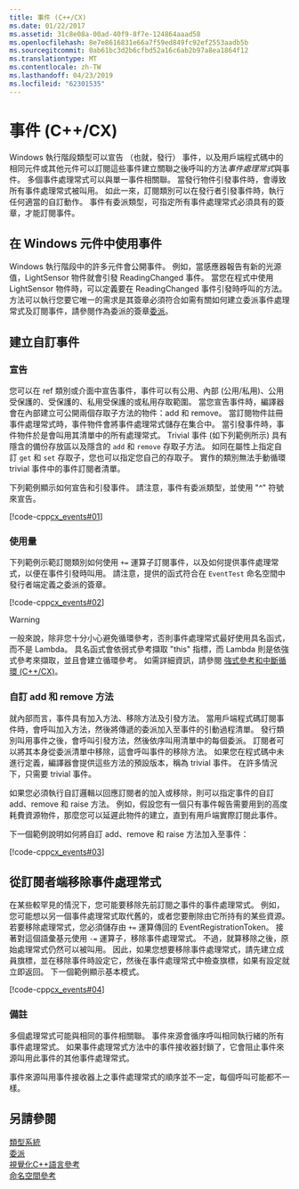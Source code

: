 ```yaml
---
title: 事件 (C++/CX)
ms.date: 01/22/2017
ms.assetid: 31c8e08a-00ad-40f9-8f7e-124864aaad58
ms.openlocfilehash: 8e7e8616831e66a7f59ed849fc92ef2553aadb5b
ms.sourcegitcommit: 0ab61bc3d2b6cfbd52a16c6ab2b97a8ea1864f12
ms.translationtype: MT
ms.contentlocale: zh-TW
ms.lasthandoff: 04/23/2019
ms.locfileid: "62301535"
---
```

# <a name="events-ccx"></a>事件 (C++/CX)

Windows 執行階段類型可以宣告 （也就，發行） 事件，以及用戶端程式碼中的相同元件或其他元件可以訂閱這些事件建立關聯之後呼叫的方法*事件處理常式*與事件。 多個事件處理常式可以與單一事件相關聯。 當發行物件引發事件時，會導致所有事件處理常式被叫用。 如此一來，訂閱類別可以在發行者引發事件時，執行任何適當的自訂動作。 事件有委派類型，可指定所有事件處理常式必須具有的簽章，才能訂閱事件。

## <a name="consuming-events-in-windows-components"></a>在 Windows 元件中使用事件

Windows 執行階段中的許多元件會公開事件。 例如，當感應器報告有新的光源值，LightSensor 物件就會引發 ReadingChanged 事件。 當您在程式中使用 LightSensor 物件時，可以定義要在 ReadingChanged 事件引發時呼叫的方法。 方法可以執行您要它唯一的需求是其簽章必須符合如需有關如何建立委派事件處理常式及訂閱事件，請參閱作為委派的簽章[委派](../cppcx/delegates-c-cx.md)。

## <a name="creating-custom-events"></a>建立自訂事件

### <a name="declaration"></a>宣告

您可以在 ref 類別或介面中宣告事件，事件可以有公用、內部 (公用/私用)、公用受保護的、受保護的、私用受保護的或私用存取範圍。 當您宣告事件時，編譯器會在內部建立可公開兩個存取子方法的物件：add 和 remove。 當訂閱物件註冊事件處理常式時，事件物件會將事件處理常式儲存在集合中。 當引發事件時，事件物件於是會叫用其清單中的所有處理常式。 Trivial 事件 (如下列範例所示) 具有隱含的備份存放區以及隱含的 `add` 和 `remove` 存取子方法。 如同在屬性上指定自訂 `get` 和 `set` 存取子，您也可以指定您自己的存取子。  實作的類別無法手動循環 trivial 事件中的事件訂閱者清單。

下列範例顯示如何宣告和引發事件。 請注意，事件有委派類型，並使用 "^" 符號來宣告。

[!code-cpp[cx_events#01](../cppcx/codesnippet/CPP/cx_events/class1.h#01)]

### <a name="usage"></a>使用量

下列範例示範訂閱類別如何使用 `+=` 運算子訂閱事件，以及如何提供事件處理常式，以便在事件引發時叫用。 請注意，提供的函式符合在 `EventTest` 命名空間中發行者端定義之委派的簽章。

[!code-cpp[cx_events#02](../cppcx/codesnippet/CPP/eventsupportinvs/eventclientclass.h#02)]

> [!WARNING]
> 一般來說，除非您十分小心避免循環參考，否則事件處理常式最好使用具名函式，而不是 Lambda。 具名函式會依弱式參考擷取 "this" 指標，而 Lambda 則是依強式參考來擷取，並且會建立循環參考。 如需詳細資訊，請參閱 [強式參考和中斷循環 (C++/CX)](../cppcx/weak-references-and-breaking-cycles-c-cx.md)。

### <a name="custom-add-and-remove-methods"></a>自訂 add 和 remove 方法

就內部而言，事件具有加入方法、移除方法及引發方法。 當用戶端程式碼訂閱事件時，會呼叫加入方法，然後將傳遞的委派加入至事件的引動過程清單。 發行類別叫用事件之後，會呼叫引發方法，然後依序叫用清單中的每個委派。 訂閱者可以將其本身從委派清單中移除，這會呼叫事件的移除方法。 如果您在程式碼中未進行定義，編譯器會提供這些方法的預設版本，稱為 trivial 事件。 在許多情況下，只需要 trivial 事件。

如果您必須執行自訂邏輯以回應訂閱者的加入或移除，則可以指定事件的自訂 add、remove 和 raise 方法。 例如，假設您有一個只有事件報告需要用到的高度耗費資源物件，那麼您可以延遲此物件的建立，直到有用戶端實際訂閱此事件。

下一個範例說明如何將自訂 add、remove 和 raise 方法加入至事件：

[!code-cpp[cx_events#03](../cppcx/codesnippet/CPP/cx_events/class1.h#03)]

## <a name="removing-an-event-handler-from-the-subscriber-side"></a>從訂閱者端移除事件處理常式

在某些較罕見的情況下，您可能要移除先前訂閱之事件的事件處理常式。 例如，您可能想以另一個事件處理常式取代舊的，或者您要刪除由它所持有的某些資源。 若要移除處理常式，您必須儲存由 `+=` 運算傳回的 EventRegistrationToken。 接著對這個語彙基元使用 `-=` 運算子，移除事件處理常式。  不過，就算移除之後，原始處理常式仍然可以被叫用。 因此，如果您想要移除事件處理常式，請先建立成員旗標，並在移除事件時設定它，然後在事件處理常式中檢查旗標，如果有設定就立即返回。 下一個範例顯示基本模式。

[!code-cpp[cx_events#04](../cppcx/codesnippet/CPP/eventsupportinvs/eventclientclass.h#04)]

### <a name="remarks"></a>備註

多個處理常式可能與相同的事件相關聯。 事件來源會循序呼叫相同執行緒的所有事件處理常式。 如果事件處理常式方法中的事件接收器封鎖了，它會阻止事件來源叫用此事件的其他事件處理常式。

事件來源叫用事件接收器上之事件處理常式的順序並不一定，每個呼叫可能都不一樣。

## <a name="see-also"></a>另請參閱

[類型系統](../cppcx/type-system-c-cx.md)<br/>
[委派](../cppcx/delegates-c-cx.md)<br/>
[視覺化C++語言參考](../cppcx/visual-c-language-reference-c-cx.md)<br/>
[命名空間參考](../cppcx/namespaces-reference-c-cx.md)
